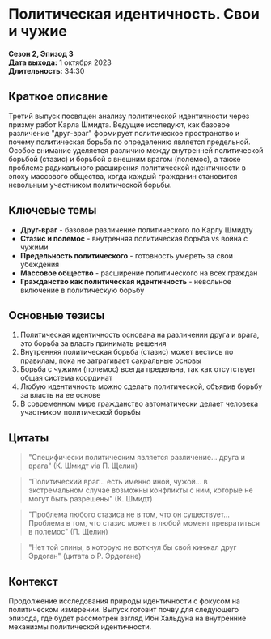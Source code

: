 # Политическая идентичность. Свои и чужие
**Сезон 2, Эпизод 3**  
**Дата выхода:** 1 октября 2023  
**Длительность:** 34:30

## Краткое описание

Третий выпуск посвящен анализу политической идентичности через призму работ Карла Шмидта. Ведущие исследуют, как базовое различение "друг-враг" формирует политическое пространство и почему политическая борьба по определению является предельной. Особое внимание уделяется различию между внутренней политической борьбой (стазис) и борьбой с внешним врагом (полемос), а также проблеме радикального расширения политической идентичности в эпоху массового общества, когда каждый гражданин становится невольным участником политической борьбы.

## Ключевые темы

- **Друг-враг** - базовое различение политического по Карлу Шмидту
- **Стазис и полемос** - внутренняя политическая борьба vs война с чужими
- **Предельность политического** - готовность умереть за свои убеждения
- **Массовое общество** - расширение политического на всех граждан
- **Гражданство как политическая идентичность** - невольное включение в политическую борьбу

## Основные тезисы

1. Политическая идентичность основана на различении друга и врага, это борьба за власть принимать решения
2. Внутренняя политическая борьба (стазис) может вестись по правилам, пока не затрагивает сакральные основы
3. Борьба с чужими (полемос) всегда предельна, так как отсутствует общая система координат
4. Любую идентичность можно сделать политической, объявив борьбу за власть на ее основе
5. В современном мире гражданство автоматически делает человека участником политической борьбы

## Цитаты

> "Специфически политическим является различение... друга и врага" (К. Шмидт via П. Щелин)

> "Политический враг... есть именно иной, чужой... в экстремальном случае возможны конфликты с ним, которые не могут быть разрешены" (К. Шмидт)

> "Проблема любого стазиса не в том, что он существует... Проблема в том, что стазис может в любой момент превратиться в полемос" (П. Щелин)

> "Нет той спины, в которую не воткнул бы свой кинжал друг Эрдоган" (цитата о Р. Эрдогане)

## Контекст

Продолжение исследования природы идентичности с фокусом на политическом измерении. Выпуск готовит почву для следующего эпизода, где будет рассмотрен взгляд Ибн Хальдуна на внутренние механизмы политической идентичности.